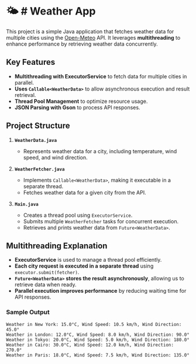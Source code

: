 # 🌤 # Weather App

This project is a simple Java application that fetches weather data for multiple cities using the [Open-Meteo](https://open-meteo.com/) API. It leverages **multithreading** to enhance performance by retrieving weather data concurrently.

## Key Features
- **Multithreading with ExecutorService** to fetch data for multiple cities in parallel.
- **Uses `Callable<WeatherData>`** to allow asynchronous execution and result retrieval.
- **Thread Pool Management** to optimize resource usage.
- **JSON Parsing with Gson** to process API responses.

## Project Structure

1. **`WeatherData.java`**
   - Represents weather data for a city, including temperature, wind speed, and wind direction.

2. **`WeatherFetcher.java`**
   - Implements `Callable<WeatherData>`, making it executable in a separate thread.
   - Fetches weather data for a given city from the API.

3. **`Main.java`**
   - Creates a thread pool using `ExecutorService`.
   - Submits multiple `WeatherFetcher` tasks for concurrent execution.
   - Retrieves and prints weather data from `Future<WeatherData>`.


## Multithreading Explanation
- **ExecutorService** is used to manage a thread pool efficiently.
- **Each city request is executed in a separate thread** using `executor.submit(fetcher)`.
- **`Future<WeatherData>` stores the result asynchronously**, allowing us to retrieve data when ready.
- **Parallel execution improves performance** by reducing waiting time for API responses.

### Sample Output
```
Weather in New York: 15.0°C, Wind Speed: 10.5 km/h, Wind Direction: 45.0°
Weather in London: 12.0°C, Wind Speed: 8.0 km/h, Wind Direction: 90.0°
Weather in Tokyo: 20.0°C, Wind Speed: 5.0 km/h, Wind Direction: 180.0°
Weather in Cairo: 30.0°C, Wind Speed: 12.0 km/h, Wind Direction: 270.0°
Weather in Paris: 18.0°C, Wind Speed: 7.5 km/h, Wind Direction: 135.0°
```



